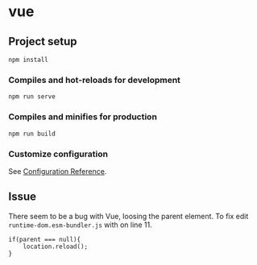 # vue

## Project setup
```
npm install
```

### Compiles and hot-reloads for development
```
npm run serve
```

### Compiles and minifies for production
```
npm run build
```

### Customize configuration
See [Configuration Reference](https://cli.vuejs.org/config/).

## Issue
There seem to be a bug with Vue, loosing the parent element. To fix edit `runtime-dom.esm-bundler.js` with on line 11.
```
if(parent === null){
    location.reload();
}
```